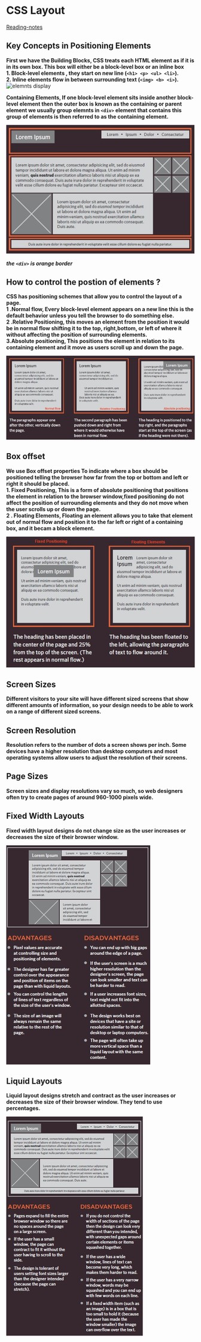 # CSS Layout

[Reading-notes](https://odehyazan.github.io/reading-notes/)

## Key Concepts in Positioning Elements

**First we have the Building Blocks, CSS treats each HTML element as if it is in its own box. This box will either be a block-level box or an inline box <br> 1. Block-level elements , they start on new line (`<h1> <p> <ul> <li>`).<br> 2. Inline elements flow in between surrounding text (`<img> <b> <i>`).**
 ![elemnts display](http://4.bp.blogspot.com/-TiwOixlooJk/U4UyEnv_XpI/AAAAAAAACFs/NuuLz2IvoZ4/s1600/css-display-block-vs-inline-block.png)

 **Containing Elements, If one block-level element sits inside another block-level element then the outer box is known as the containing or parent element we usually group elemnts in `<div>` element that contains this group of elements is then referred to as the containing element.**

 ![table1](../img/div.jpg) 

 ***the `<div>` is orange border***

## How to control the postion of elements ?

**CSS has positioning schemes that allow you to control the layout of a page.<br> 1 .Normal flow, Every block-level element
appears on a new line this is the default behavior unless you tell the browser to do something else.<br> 2 .Relative Positioning, this moves an element from the position it would be in normal flow shifting it to the top, right,bottom, or left of where it without affecting the position of surrounding elements.<br> 3.Absolute positioning, This positions the element in relation to its containing element and it move as users scroll up and down the page.**

![elemntPosition](../img/elemntPosition.jpg)

## Box offset

**We use Box offset properties To indicate where a box should be positioned telling the browser how far from the top or bottom and left or right it should be placed.<br> 1. Fixed Positioning, This is a form of absolute positioning that positions the element in relation to the browser window,fixed positioning do not affect the position of surrounding elements and they do not move when the user scrolls up or down the page.<br> 2 . Floating Elements, Floating an element allows you to take that element out of normal flow and position
it to the far left or right of a
containing box, and it becam a block element.**

![boxOffset](../img/boxOffset.jpg)

## Screen Sizes

**Different visitors to your site will have different sized screens that show different amounts of information, so your design needs to be able to work on a range of different sized screens.**

## Screen Resolution

**Resolution refers to the number of dots a screen shows per inch. Some devices have a higher resolution than desktop computers and most operating systems allow users to adjust the resolution of their screens.**

## Page Sizes

**Screen sizes and display resolutions vary so much, so web designers often try to create pages of around 960-1000 pixels wide.**

## Fixed Width Layouts

**Fixed width layout designs do not change size as the user increases or decreases the size of their browser window.**

![fixdLayout](../img/fixdLayout.jpg)

## Liquid Layouts

**Liquid layout designs stretch and contract as the user increases or decreases the size of their browser window. They tend to use percentages.**

![leqLayout](../img/leqLayout.jpg)

